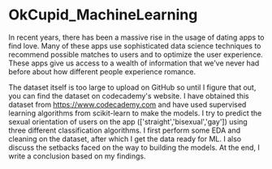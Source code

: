 # OkCupid_MachineLearning
In recent years, there has been a massive rise in the usage of dating apps to find love. 
Many of these apps use sophisticated data science techniques to recommend possible matches to users and to optimize the user experience.
These apps give us access to a wealth of information that we’ve never had before about how different people experience romance.


The dataset itself is too large to upload on GitHub so until I figure that out, you can find the dataset on codecademy's website.
I have obtained this dataset from https://www.codecademy.com and have used supervised learning algorithms from scikit-learn to make the models.
I try to predict the sexual orientation of users on the app (['straight','bisexual','gay']) using three different classification algorithms.
I first perform some EDA and cleaning on the dataset, after which I get the data ready for ML. I also discuss the setbacks faced on the way to building the models.
At the end, I write a conclusion based on my findings.
